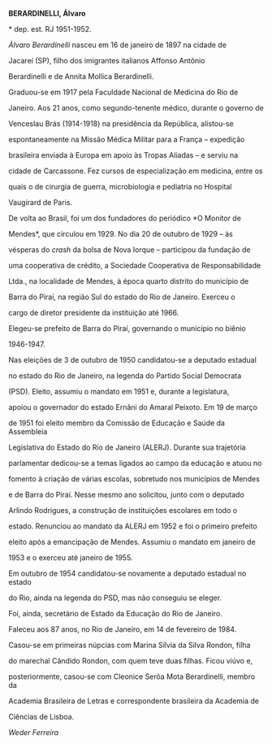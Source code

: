 **BERARDINELLI, Álvaro**



\* dep. est. RJ 1951-1952.



*Álvaro Berardinelli* nasceu em 16 de janeiro de 1897 na cidade de

Jacareí (SP), filho dos imigrantes italianos Affonso Antônio

Berardinelli e de Annita Mollica Berardinelli.



Graduou-se em 1917 pela Faculdade Nacional de Medicina do Rio de

Janeiro. Aos 21 anos, como segundo-tenente médico, durante o governo de

Venceslau Brás (1914-1918) na presidência da República, alistou-se

espontaneamente na Missão Médica Militar para a França – expedição

brasileira enviada à Europa em apoio às Tropas Aliadas – e serviu na

cidade de Carcassone. Fez cursos de especialização em medicina, entre os

quais o de cirurgia de guerra, microbiologia e pediatria no Hospital

Vaugirard de Paris.



De volta ao Brasil, foi um dos fundadores do periódico *O Monitor de

Mendes*, que circulou em 1929. No dia 20 de outubro de 1929 – às

vésperas do *crash* da bolsa de Nova Iorque – participou da fundação de

uma cooperativa de crédito, a Sociedade Cooperativa de Responsabilidade

Ltda., na localidade de Mendes, à época quarto distrito do município de

Barra do Piraí, na região Sul do estado do Rio de Janeiro. Exerceu o

cargo de diretor presidente da instituição até 1966.



Elegeu-se prefeito de Barra do Piraí, governando o município no biênio

1946-1947.



Nas eleições de 3 de outubro de 1950 candidatou-se a deputado estadual

no estado do Rio de Janeiro, na legenda do Partido Social Democrata

(PSD). Eleito, assumiu o mandato em 1951 e, durante a legislatura,

apoiou o governador do estado Ernâni do Amaral Peixoto. Em 19 de março

de 1951 foi eleito membro da Comissão de Educação e Saúde da Assembleia

Legislativa do Estado do Rio de Janeiro (ALERJ). Durante sua trajetória

parlamentar dedicou-se a temas ligados ao campo da educação e atuou no

fomento à criação de várias escolas, sobretudo nos municípios de Mendes

e de Barra do Piraí. Nesse mesmo ano solicitou, junto com o deputado

Arlindo Rodrigues, a construção de instituições escolares em todo o

estado. Renunciou ao mandato da ALERJ em 1952 e foi o primeiro prefeito

eleito após a emancipação de Mendes. Assumiu o mandato em janeiro de

1953 e o exerceu até janeiro de 1955.



Em outubro de 1954 candidatou-se novamente a deputado estadual no estado

do Rio, ainda na legenda do PSD, mas não conseguiu se eleger.



Foi, ainda, secretário de Estado da Educação do Rio de Janeiro.



Faleceu aos 87 anos, no Rio de Janeiro, em 14 de fevereiro de 1984.



Casou-se em primeiras núpcias com Marina Sílvia da Silva Rondon, filha

do marechal Cândido Rondon, com quem teve duas filhas. Ficou viúvo e,

posteriormente, casou-se com Cleonice Serôa Mota Berardinelli, membro da

Academia Brasileira de Letras e correspondente brasileira da Academia de

Ciências de Lisboa.



*Weder Ferreira*




